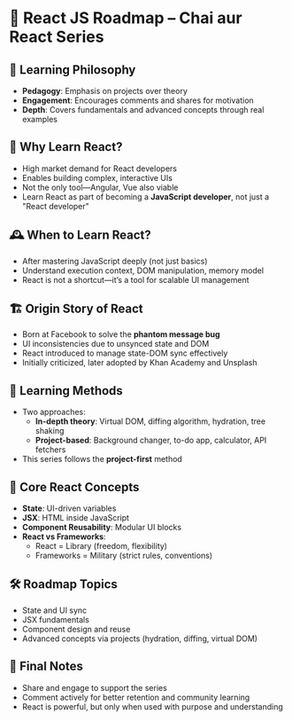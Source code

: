# 📘 React JS Roadmap – Chai aur React Series

## 🧭 Learning Philosophy
- **Pedagogy**: Emphasis on projects over theory
- **Engagement**: Encourages comments and shares for motivation
- **Depth**: Covers fundamentals and advanced concepts through real examples

## 🧠 Why Learn React?
- High market demand for React developers
- Enables building complex, interactive UIs
- Not the only tool—Angular, Vue also viable
- Learn React as part of becoming a **JavaScript developer**, not just a "React developer"

## 🕰️ When to Learn React?
- After mastering JavaScript deeply (not just basics)
- Understand execution context, DOM manipulation, memory model
- React is not a shortcut—it’s a tool for scalable UI management

## 🏗️ Origin Story of React
- Born at Facebook to solve the **phantom message bug**
- UI inconsistencies due to unsynced state and DOM
- React introduced to manage state-DOM sync effectively
- Initially criticized, later adopted by Khan Academy and Unsplash

## 🧪 Learning Methods
- Two approaches:
  - **In-depth theory**: Virtual DOM, diffing algorithm, hydration, tree shaking
  - **Project-based**: Background changer, to-do app, calculator, API fetchers
- This series follows the **project-first** method

## 🧩 Core React Concepts
- **State**: UI-driven variables
- **JSX**: HTML inside JavaScript
- **Component Reusability**: Modular UI blocks
- **React vs Frameworks**:
  - React = Library (freedom, flexibility)
  - Frameworks = Military (strict rules, conventions)

## 🛠️ Roadmap Topics
- State and UI sync
- JSX fundamentals
- Component design and reuse
- Advanced concepts via projects (hydration, diffing, virtual DOM)

## 📣 Final Notes
- Share and engage to support the series
- Comment actively for better retention and community learning
- React is powerful, but only when used with purpose and understanding
